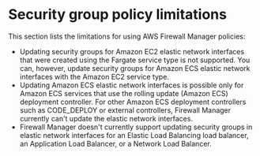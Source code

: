 # Security group policy limitations<a name="security-groups-limitations"></a>

 This section lists the limitations for using AWS Firewall Manager policies:
+ Updating security groups for Amazon EC2 elastic network interfaces that were created using the Fargate service type is not supported\. You can, however, update security groups for Amazon ECS elastic network interfaces with the Amazon EC2 service type\. 
+ Updating Amazon ECS elastic network interfaces is possible only for Amazon ECS services that use the rolling update \(Amazon ECS\) deployment controller\. For other Amazon ECS deployment controllers such as CODE\_DEPLOY or external controllers, Firewall Manager currently can't update the elastic network interfaces\. 
+ Firewall Manager doesn't currently support updating security groups in elastic network interfaces for an Elastic Load Balancing load balancer, an Application Load Balancer, or a Network Load Balancer\. 